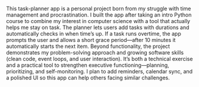 This task-planner app is a personal project born from my struggle with time management and procrastination. I built the app after taking an intro Python course to combine my interest in computer science with a tool that actually helps me stay on task. The planner lets users add tasks with durations and automatically checks in when time’s up. If a task runs overtime, the app prompts the user and allows a short grace period—after 10 minutes it automatically starts the next item.
Beyond functionality, the project demonstrates my problem-solving approach and growing software skills (clean code, event loops, and user interaction). It’s both a technical exercise and a practical tool to strengthen executive functioning—planning, prioritizing, and self-monitoring. I plan to add reminders, calendar sync, and a polished UI so this app can help others facing similar challenges.
